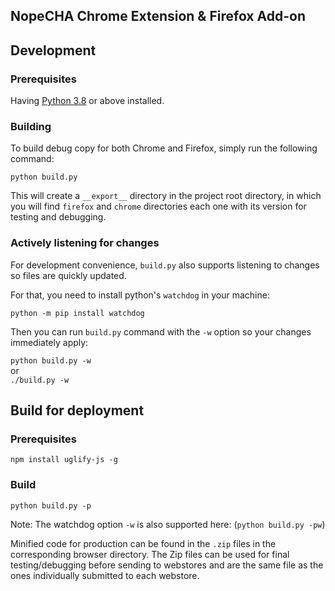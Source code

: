 ## NopeCHA Chrome Extension & Firefox Add-on


## Development
### Prerequisites

Having [Python 3.8](https://python.org) or above installed.

### Building

To build debug copy for both Chrome and Firefox, simply run the following command:

`python build.py`

This will create a `__export__` directory in the project root directory, in which you will find `firefox` and `chrome` directories each one with its version for testing and debugging.

### Actively listening for changes
For development convenience, `build.py` also supports listening to changes so files are quickly updated.

For that, you need to install python's `watchdog` in your machine:

`python -m pip install watchdog`

Then you can run `build.py` command with the `-w` option so your changes immediately apply:  

`python build.py -w`  
or  
`./build.py -w`


## Build for deployment
### Prerequisites

`npm install uglify-js -g`

### Build

`python build.py -p`

Note: The watchdog option `-w` is also supported here: (`python build.py -pw`)

Minified code for production can be found in the `.zip` files in the corresponding browser directory. The Zip files can be used for final testing/debugging before sending to webstores and are the same file as the ones individually submitted to each webstore.
